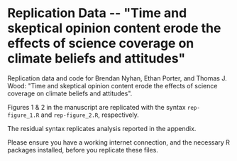 # Replication Data -- "Time and skeptical opinion content erode the effects of science coverage on climate beliefs and attitudes"

Replication data and code for Brendan Nyhan, Ethan Porter, and Thomas J. Wood: "Time and skeptical opinion content erode the effects of science coverage on climate beliefs and attitudes".

Figures 1 & 2 in the manuscript are replicated with the syntax ``rep-figure_1.R`` and ``rep-figure_2.R``, respectively. 

The residual syntax replicates analysis reported in the appendix.

Please ensure you have a working internet connection, and the necessary R packages installed, before you replicate these files.
